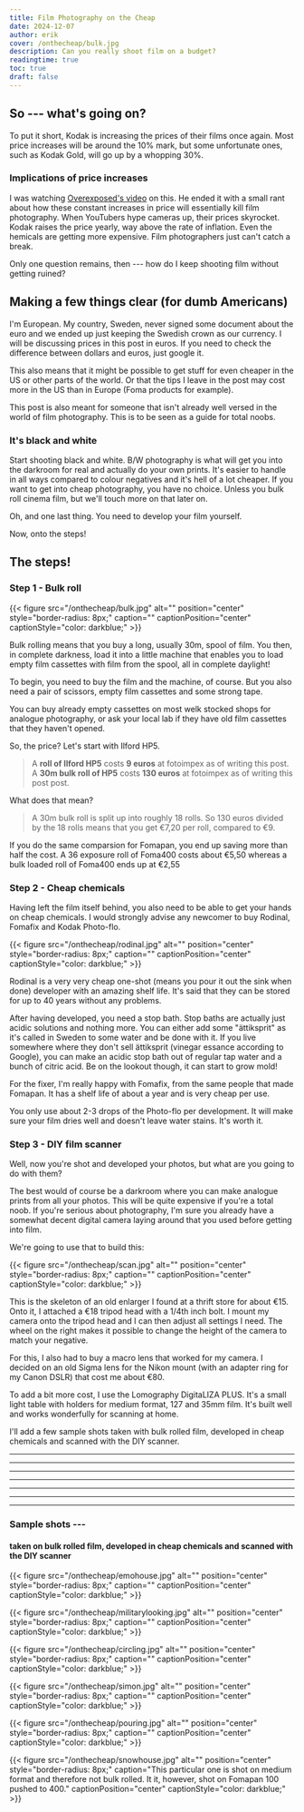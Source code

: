 ```yaml
---
title: Film Photography on the Cheap
date: 2024-12-07
author: erik
cover: /onthecheap/bulk.jpg
description: Can you really shoot film on a budget?
readingtime: true
toc: true
draft: false
---
```

## So --- what's going on?

To put it short, Kodak is increasing the prices of their films once again. Most price increases will be around the 10% mark, but some unfortunate ones, such as Kodak Gold, will go up by a whopping 30%.

### Implications of price increases

I was watching [Overexposed's video](https://www.youtube.com/watch?v=NmzhsnUMwrQ) on this. He ended it with a small rant about how these constant increases in price will essentially kill film photography. When YouTubers hype cameras up, their prices skyrocket. Kodak raises the price yearly, way above the rate of inflation. Even the hemicals are getting more expensive. Film photographers just can't catch a break.

Only one question remains, then --- how do I keep shooting film without getting ruined?

## Making a few things clear (for dumb Americans)

I'm European. My country, Sweden, never signed some document about the euro and we ended up just keeping the Swedish crown as our currency. I will be discussing prices in this post in euros. If you need to check the difference between dollars and euros, just google it.

This also means that it might be possible to get stuff for even cheaper in the US or other parts of the world. Or that the tips I leave in the post may cost more in the US than in Europe (Foma products for example).

This post is also meant for someone that isn't already well versed in the world of film photography. This is to be seen as a guide for total noobs.

### It's black and white

Start shooting black and white. B/W photography is what will get you into the darkroom for real and actually do your own prints. It's easier to handle in all ways compared to colour negatives and it's hell of a lot cheaper. If you want to get into cheap photography, you have no choice. Unless you bulk roll cinema film, but we'll touch more on that later on.

Oh, and one last thing. You need to develop your film yourself.

Now, onto the steps!

## The steps!

### Step 1 - Bulk roll

{{< figure src="/onthecheap/bulk.jpg" alt="" position="center" style="border-radius: 8px;" caption="" captionPosition="center" captionStyle="color: darkblue;" >}}

Bulk rolling means that you buy a long, usually 30m, spool of film. You then, in complete darkness, load it into a little machine that enables you to load empty film cassettes with film from the spool, all in complete daylight!

To begin, you need to buy the film and the machine, of course. But you also need a pair of scissors, empty film cassettes and some strong tape.

You can buy already empty cassettes on most welk stocked shops for analogue photography, or ask your local lab if they have old film cassettes that they haven't opened.

So, the price? Let's start with Ilford HP5.

> A **roll of Ilford HP5** costs **9 euros** at fotoimpex as of writing this post.  
> A **30m bulk roll of HP5** costs **130 euros** at fotoimpex as of writing this post post.

What does that mean?

> A 30m bulk roll is split up into roughly 18 rolls. So 130 euros divided by the 18 rolls means that you get €7,20 per roll, compared to €9.

If you do the same comparsion for Fomapan, you end up saving more than half the cost. A 36 exposure roll of Foma400 costs about €5,50 whereas a bulk loaded roll of Foma400 ends up at €2,55

### Step 2 - Cheap chemicals

Having left the film itself behind, you also need to be able to get your hands on cheap chemicals. I would strongly advise any newcomer to buy Rodinal, Fomafix and Kodak Photo-flo.

{{< figure src="/onthecheap/rodinal.jpg" alt="" position="center" style="border-radius: 8px;" caption="" captionPosition="center" captionStyle="color: darkblue;" >}}

Rodinal is a very very cheap one-shot (means you pour it out the sink when done) developer with an amazing shelf life. It's said that they can be stored for up to 40 years without any problems.

After having developed, you need a stop bath. Stop baths are actually just acidic solutions and nothing more. You can either add some "ättiksprit" as it's called in Sweden to some water and be done with it. If you live somewhere where they don't sell ättiksprit (vinegar essance according to Google), you can make an acidic stop bath out of regular tap water and a bunch of citric acid. Be on the lookout though, it can start to grow mold!

For the fixer, I'm really happy with Fomafix, from the same people that made Fomapan. It has a shelf life of about a year and is very cheap per use.

You only use about 2-3 drops of the Photo-flo per development. It will make sure your film dries well and doesn't leave water stains. It's worth it.

### Step 3 - DIY film scanner

Well, now you're shot and developed your photos, but what are you going to do with them?

The best would of course be a darkroom where you can make analogue prints from all your photos. This will be quite expensive if you're a total noob. If you're serious about photography, I'm sure you already have a somewhat decent digital camera laying around that you used before getting into film.

We're going to use that to build this:

{{< figure src="/onthecheap/scan.jpg" alt="" position="center" style="border-radius: 8px;" caption="" captionPosition="center" captionStyle="color: darkblue;" >}}

This is the skeleton of an old enlarger I found at a thrift store for about €15. Onto it, I attached a €18 tripod head with a 1/4th inch bolt. I mount my camera onto the tripod head and I can then adjust all settings I need. The wheel on the right makes it possible to change the height of the camera to match your negative.

For this, I also had to buy a macro lens that worked for my camera. I decided on an old Sigma lens for the Nikon mount (with an adapter ring for my Canon DSLR) that cost me about €80.

To add a bit more cost, I use the Lomography DigitaLIZA PLUS. It's a small light table with holders for medium format, 127 and 35mm film. It's built well and works wonderfully for scanning at home.

I'll add a few sample shots taken with bulk rolled film, developed in cheap chemicals and scanned with the DIY scanner.

* * *

* * *

* * *

* * *

* * *

* * *

* * *

### Sample shots ---

#### taken on bulk rolled film, developed in cheap chemicals and scanned with the DIY scanner

{{< figure src="/onthecheap/emohouse.jpg" alt="" position="center" style="border-radius: 8px;" caption="" captionPosition="center" captionStyle="color: darkblue;" >}}

{{< figure src="/onthecheap/militarylooking.jpg" alt="" position="center" style="border-radius: 8px;" caption="" captionPosition="center" captionStyle="color: darkblue;" >}}

{{< figure src="/onthecheap/circling.jpg" alt="" position="center" style="border-radius: 8px;" caption="" captionPosition="center" captionStyle="color: darkblue;" >}}

{{< figure src="/onthecheap/simon.jpg" alt="" position="center" style="border-radius: 8px;" caption="" captionPosition="center" captionStyle="color: darkblue;" >}}

{{< figure src="/onthecheap/pouring.jpg" alt="" position="center" style="border-radius: 8px;" caption="" captionPosition="center" captionStyle="color: darkblue;" >}}

{{< figure src="/onthecheap/snowhouse.jpg" alt="" position="center" style="border-radius: 8px;" caption="This particular one is shot on medium format and therefore not bulk rolled. It it, however, shot on Fomapan 100 pushed to 400." captionPosition="center" captionStyle="color: darkblue;" >}}